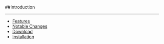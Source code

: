 ##Introduction

----------

* [Features](#features "/manuals/sentry/introduction/features")
* [Notable Changes](#installation "/manuals/sentry/introduction/notableChanges")
* [Download](#download "/manuals/sentry/introduction/download")
* [Installation](#installation "/manuals/sentry/introduction/installation")
